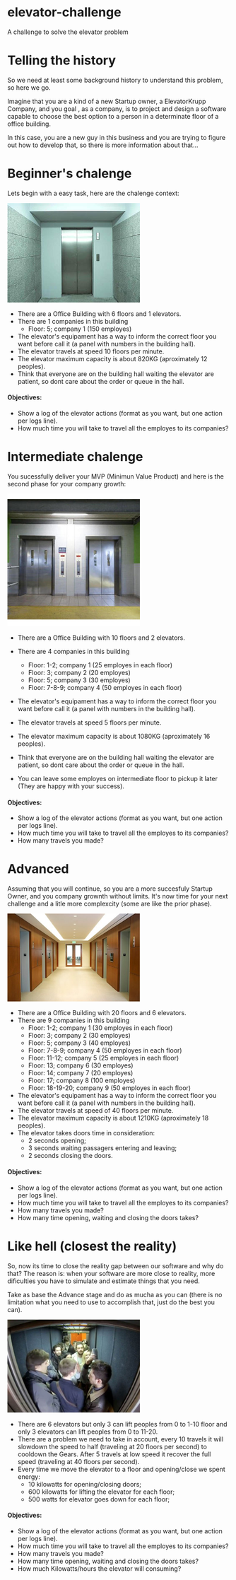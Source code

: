 # elevator-challenge
A challenge to solve the elevator problem

# Telling the history
So we need at least some background history to understand this problem, so here we go.

Imagine that you are a kind of a new Startup owner, a ElevatorKrupp Company, and you goal , as a company, is to project
and design a software capable to choose the best option to a person in a determinate floor of a office building.

In this case, you are a new guy in this business and you are trying to figure out how to develop that, so there is more information about that...

# Beginner's chalenge

Lets begin with a easy task, here are the chalenge context:

<img src="images/one-elevator.jpg" width="300">

- There are a Office Building with 6 floors and 1 elevators.
- There are 1 companies in this building
  - Floor: 5; company 1 (150 employes)
- The elevator's equipament has a way to inform the correct floor you want before call it (a panel with numbers in the building hall).
- The elevator travels at speed 10 floors per minute.
- The elevator maximum capacity is about 820KG (aproximately 12 peoples).
- Think that everyone are on the building hall waiting the elevator are patient, so dont care about the order or queue in the hall.

#### Objectives:

- Show a log of the elevator actions (format as you want, but one action per logs line).
- How much time you will take to travel all the employes to its companies?

# Intermediate chalenge

You sucessfully deliver your MVP (Minimun Value Product) and here is the second phase for your company growth:

<img src="images/two-elevator.jpg" width="300">

- There are a Office Building with 10 floors and 2 elevators.
- There are 4 companies in this building
  - Floor: 1-2; company 1 (25 employes in each floor)
  - Floor: 3; company 2 (20 employes)
  - Floor: 5; company 3 (30 employes)
  - Floor: 7-8-9; company 4 (50 employes in each floor)

- The elevator's equipament has a way to inform the correct floor you want before call it (a panel with numbers in the building hall).
- The elevator travels at speed 5 floors per minute.
- The elevator maximum capacity is about 1080KG (aproximately 16 peoples).
- Think that everyone are on the building hall waiting the elevator are patient, so dont care about the order or queue in the hall.
- You can leave some employes on intermediate floor to pickup it later (They are happy with your success).

#### Objectives:

- Show a log of the elevator actions (format as you want, but one action per logs line).
- How much time you will take to travel all the employes to its companies?
- How many travels you made?

# Advanced

Assuming that you will continue, so you are a more succesfuly Startup Owner, and you company grownth without limits. It's now time for your next challenge and a litle more complexcity (some are like the prior phase).

<img src="images/six-elevator.jpg" width="300">

- There are a Office Building with 20 floors and 6 elevators.
- There are 9 companies in this building
  - Floor: 1-2; company 1 (30 employes in each floor)
  - Floor: 3; company 2 (30 employes)
  - Floor: 5; company 3 (40 employes)
  - Floor: 7-8-9; company 4 (50 employes in each floor)
  - Floor: 11-12; company 5 (25 employes in each floor)
  - Floor: 13; company 6 (30 employes)
  - Floor: 14; company 7 (20 employes)
  - Floor: 17; company 8 (100 employes)
  - Floor: 18-19-20; company 9 (50 employes in each floor)
- The elevator's equipament has a way to inform the correct floor you want before call it (a panel with numbers in the building hall).
- The elevator travels at speed of 40 floors per minute.
- The elevator maximum capacity is about 1210KG (aproximately 18 peoples).
- The elevator takes doors time in consideration:
    - 2 seconds opening;
    - 3 seconds waiting passagers entering and leaving;
    - 2 seconds closing the doors.


#### Objectives:

- Show a log of the elevator actions (format as you want, but one action per logs line).
- How much time you will take to travel all the employes to its companies?
- How many travels you made?
- How many time opening, waiting and closing the doors takes?

# Like hell (closest the reality)

So, now its time to close the reality gap between our software and why do that?
The reason is: when your software are more close to reality, more dificulties you have to simulate and estimate things that you need.

Take as base the Advance stage and do as mucha as you can (there is no limitation what you need to use to accomplish that, just do the best you can).

<img src="images/people-elevator.jpg" width="300">

- There are 6 elevators but only 3 can lift peoples from 0 to 1-10 floor and only 3 elevators can lift peoples from 0 to 11-20.
- There are a problem we need to take in account, every 10 travels it will slowdown the speed to half (traveling at 20 floors per second) to cooldown the Gears. After 5 travels at low speed it recover the full speed (traveling at 40 floors per second).
- Every time we move the elevator to a floor and opening/close we spent energy:
    - 10 kilowatts for opening/closing doors;
    - 600 kilowatts for lifting the elevator for each floor;
    - 500 watts for elevator goes down for each floor;

#### Objectives:

- Show a log of the elevator actions (format as you want, but one action per logs line).
- How much time you will take to travel all the employes to its companies?
- How many travels you made?
- How many time opening, waiting and closing the doors takes?
- How much Kilowatts/hours the elevator will consuming?
